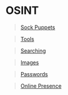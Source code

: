 # OSINT
> [Sock Puppets](./Sock_Puppets.md)

> [Tools](./Tools.md)

> [Searching](./Searching.md)

> [Images](./Images.md)

> [Passwords](./Passwords.md)

> [Online Presence](./Online_Presence.md)